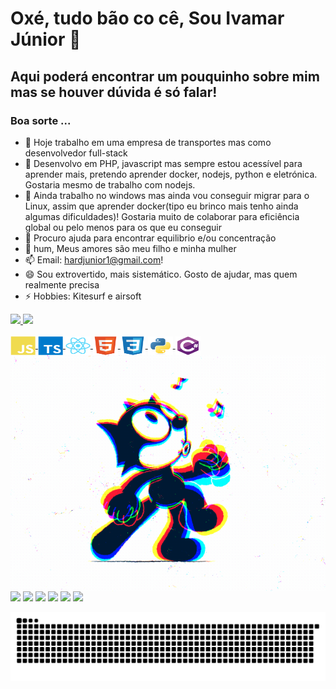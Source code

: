 # Oxé, tudo bão co cê, Sou Ivamar Júnior 👋

## Aqui poderá encontrar um pouquinho sobre mim mas se houver dúvida é só falar!
### Boa sorte ...

- 🔭 Hoje trabalho em uma empresa de transportes mas como desenvolvedor full-stack
- 🌱 Desenvolvo em PHP, javascript mas sempre estou acessível para aprender mais, pretendo aprender docker, nodejs, python e eletrónica.
Gostaria mesmo de trabalho com nodejs.
- 👯 Ainda trabalho no windows mas ainda vou conseguir migrar para o Linux, assim que aprender docker(tipo eu brinco mais tenho ainda algumas dificuldades)! 
Gostaria muito de colaborar para eficiência global ou pelo menos para os que eu conseguir 
- 🤔 Procuro ajuda para encontrar equilibrio e/ou concentração
- 💬 hum, Meus amores são meu filho e minha mulher 
- 📫 Email: hardjunior1@gmail.com!
- 😄 Sou extrovertido, mais sistemático. Gosto de ajudar, mas quem realmente precisa 
- ⚡ Hobbies: Kitesurf e airsoft

 <div>
  <a href="https://github.com/hardjunior">
  <img height="180em" src="https://github-readme-stats.vercel.app/api?username=hardjunior&show_icons=true&theme=dracula&include_all_commits=true&count_private=true"/>
  <img height="180em" src="https://github-readme-stats.vercel.app/api/top-langs/?username=hardjunior&layout=compact&langs_count=7&theme=dracula"/>
</div>
<div style="display: inline_block"><br>
  <img align="center" alt="hard-Js" height="30" width="40" src="https://raw.githubusercontent.com/devicons/devicon/master/icons/javascript/javascript-plain.svg">
  <img align="center" alt="hard-Ts" height="30" width="40" src="https://raw.githubusercontent.com/devicons/devicon/master/icons/typescript/typescript-plain.svg">
  <img align="center" alt="hard-React" height="30" width="40" src="https://raw.githubusercontent.com/devicons/devicon/master/icons/react/react-original.svg">
  <img align="center" alt="hard-HTML" height="30" width="40" src="https://raw.githubusercontent.com/devicons/devicon/master/icons/html5/html5-original.svg">
  <img align="center" alt="hard-CSS" height="30" width="40" src="https://raw.githubusercontent.com/devicons/devicon/master/icons/css3/css3-original.svg">
  <img align="center" alt="hard-Python" height="30" width="40" src="https://raw.githubusercontent.com/devicons/devicon/master/icons/python/python-original.svg">
  <img align="center" alt="hard-Csharp" height="30" width="40" src="https://raw.githubusercontent.com/devicons/devicon/master/icons/csharp/csharp-original.svg">
  <img align="right" alt="hard-yoda" src="https://github.com/hardjunior/hardjunior/blob/main/img/hakuna%20matata.gif">
</div>
  
  ##
 
<div> 
  <a href="https://www.youtube.com/channel/UC3rgHPAMFuOzjCUq4NRaW_A" target="_blank"><img src="https://img.shields.io/badge/YouTube-FF0000?style=for-the-badge&logo=youtube&logoColor=white" target="_blank"></a>
  <a href="https://www.instagram.com/hardjunior_g11/" target="_blank"><img src="https://img.shields.io/badge/-Instagram-%23E4405F?style=for-the-badge&logo=instagram&logoColor=white" target="_blank"></a>
 	<a href="https://www.twitch.tv/hardjunior1" target="_blank"><img src="https://img.shields.io/badge/Twitch-9146FF?style=for-the-badge&logo=twitch&logoColor=white" target="_blank"></a>
 <a href="https://discord.gg/ZqjQAJ99" target="_blank"><img src="https://img.shields.io/badge/Discord-7289DA?style=for-the-badge&logo=discord&logoColor=white" target="_blank"></a> 
  <a href = "mailto:hardjunior1@gmail.com"><img src="https://img.shields.io/badge/-Gmail-%23333?style=for-the-badge&logo=gmail&logoColor=white" target="_blank"></a>
  <a href="https://www.linkedin.com/in/ivamar-j%C3%BAnior-85a5081ba/" target="_blank"><img src="https://img.shields.io/badge/-LinkedIn-%230077B5?style=for-the-badge&logo=linkedin&logoColor=white" target="_blank"></a> 
 
  ![Snake animation](https://github.com/hardjunior/hardjunior/blob/output/github-contribution-grid-snake.svg)
 
</div>
